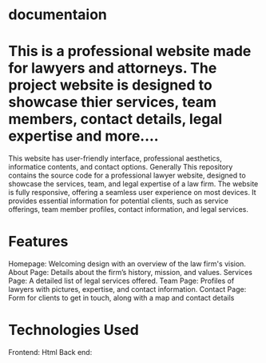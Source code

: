 # documentaion
# This is a professional website made for lawyers and attorneys. The project website is designed to showcase thier services, team members, contact details, legal expertise and more....
This website has user-friendly interface, professional aesthetics, informatice contents, and contact options. 
Generally This repository contains the source code for a professional lawyer website, designed to showcase the services, 
team, and legal expertise of a law firm. The website is fully responsive, offering a seamless user experience on most devices. 
It provides essential information for potential clients, such as service offerings, team member profiles, contact information, and legal services.

# Features
Homepage: Welcoming design with an overview of the law firm's vision.
About Page: Details about the firm’s history, mission, and values.
Services Page: A detailed list of legal services offered.
Team Page: Profiles of lawyers with pictures, expertise, and contact information.
Contact Page: Form for clients to get in touch, along with a map and contact details

# Technologies Used
Frontend: Html 
Back end: 


